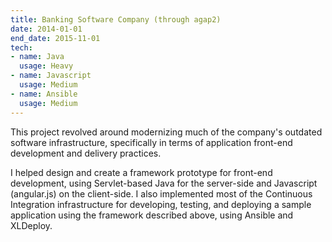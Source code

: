 ```yaml
---
title: Banking Software Company (through agap2)
date: 2014-01-01
end_date: 2015-11-01
tech:
- name: Java
  usage: Heavy
- name: Javascript
  usage: Medium
- name: Ansible
  usage: Medium
---
```

This project revolved around modernizing much of the company's outdated software infrastructure,
specifically in terms of application front-end development and delivery practices.

I helped design and create a framework prototype for front-end development,
using Servlet-based Java for the server-side and Javascript (angular.js) on the client-side.
I also implemented most of the Continuous Integration infrastructure for developing, testing,
and deploying a sample application using the framework described above, using Ansible and XLDeploy.
